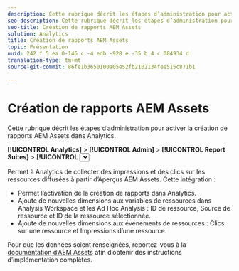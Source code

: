 ```yaml
---
description: Cette rubrique décrit les étapes d’administration pour activer la création de rapports AEM Assets dans Analytics.
seo-description: Cette rubrique décrit les étapes d’administration pour activer la création de rapports AEM Assets dans Analytics.
seo-title: Création de rapports AEM Assets
solution: Analytics
title: Création de rapports AEM Assets
topic: Présentation
uuid: 242 f 5 ea 0-146 c -4 edb -928 e -35 b 4 c 084934 d
translation-type: tm+mt
source-git-commit: 86fe1b3650100a05e52fb2102134fee515c871b1

---
```



# Création de rapports AEM Assets

Cette rubrique décrit les étapes d’administration pour activer la création de rapports AEM Assets dans Analytics.

**[!UICONTROL Analytics]** &gt; **[!UICONTROL Admin]** &gt; **[!UICONTROL Report Suites]** &gt; **[!UICONTROL <select report suite>]** &gt; **[!UICONTROL Modifier les paramètres]** &gt; **[!UICONTROL AEM]** &gt; **[!UICONTROL Création de rapports AEM Assets]**

Permet à Analytics de collecter des impressions et des clics sur les ressources diffusées à partir d’Aperçus AEM Assets. Cette intégration :

* Permet l’activation de la création de rapports dans Analytics.
* Ajoute de nouvelles dimensions aux variables de ressources dans Analysis Workspace et les Ad Hoc Analysis : ID de ressource, Source de ressource et ID de la ressource sélectionnée.
* Ajoute de nouvelles dimensions aux événements de ressources : Clics sur une ressource et Impressions d’une ressource.

Pour que les données soient renseignées, reportez-vous à la [documentation d’AEM Assets](https://docs.adobe.com/docs/en/aem/6-2/author/assets/managing-assets-touch-ui/asset-insights.html) afin d’obtenir des instructions d’implémentation complètes.
